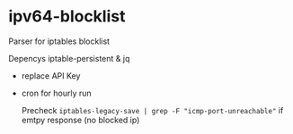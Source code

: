 # ipv64-blocklist

Parser for iptables blocklist

Depencys iptable-persistent & jq

* replace API Key 
* cron for hourly run

  Precheck `iptables-legacy-save | grep -F "icmp-port-unreachable"` if emtpy response (no blocked ip)
